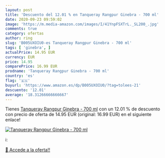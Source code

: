```yaml
---
layout: post
title: 'Descuento del 12.01 % en Tanqueray Rangpur Ginebra - 700 ml'
date: 2020-09-23 09:59:02
image: 'https://m.media-amazon.com/images/I/41YnpFSXTrL._SL200_.jpg'
comments: true
category: ofertas
author: ring
slug: 'B005UXOIU0-es Tanqueray Rangpur Ginebra - 700 ml'
tags: [ 'ginebra', ]
actualPrice: 14.95 EUR
currency: EUR
price: 14.95
comparePrice: 16.99 EUR
prodname: 'Tanqueray Rangpur Ginebra - 700 ml'
country: 'es'
flag: '🇪🇸'
buyurl: 'https://www.amazon.es/dp/B005UXOIU0/?tag=tolees-21'
descuento: '12.01'
average: '18.31266666666667'
---
```


Tienes [Tanqueray Rangpur Ginebra - 700 ml](https://www.amazon.es/dp/B005UXOIU0/?tag=tolees-21) con un 12.01 % de descuento con precio de oferta de 14.95 EUR (original: 16.99 EUR) en el siguiente enlace!

[![Tanqueray Rangpur Ginebra - 700 ml](https://m.media-amazon.com/images/I/41YnpFSXTrL._SL200_.jpg)](https://www.amazon.es/dp/B005UXOIU0/?tag=tolees-21)

ℹ️:


[🛒 Accede a la oferta!!](https://www.amazon.es/dp/B005UXOIU0/?tag=tolees-21)
